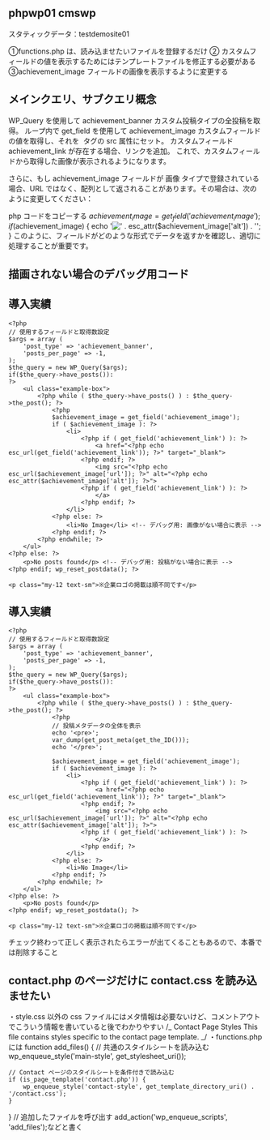 ## phpwp01 cmswp

スタティックデータ：testdemosite01

①functions.php は、読み込ませたいファイルを登録するだけ
② カスタムフィールドの値を表示するためにはテンプレートファイルを修正する必要がある
③achievement_image フィールドの画像を表示するように変更する

## メインクエリ、サブクエリ概念

WP_Query を使用して achievement_banner カスタム投稿タイプの全投稿を取得。
ループ内で get_field を使用して achievement_image カスタムフィールドの値を取得し、それを <img> タグの src 属性にセット。
カスタムフィールド achievement_link が存在する場合、リンクを追加。
これで、カスタムフィールドから取得した画像が表示されるようになります。

さらに、もし achievement_image フィールドが 画像 タイプで登録されている場合、URL ではなく、配列として返されることがあります。その場合は、次のように変更してください：

php
コードをコピーする
$achievement_image = get_field('achievement_image');
if ($achievement_image) {
echo '<img src="' . esc_url($achievement_image['url']) . '" alt="' . esc_attr($achievement_image['alt']) . '">';
}
このように、フィールドがどのような形式でデータを返すかを確認し、適切に処理することが重要です。

## 描画されない場合のデバッグ用コード

<section class="sectionExample py-[80px] decoline2" id="example">
    <h1 class="text-[40px] self-center text-center text-greengreen font-semibold sectionExampleTitle mb-20">導入実績</h1>
    
    <?php
    // 使用するフィールドと取得数設定
    $args = array (
        'post_type' => 'achievement_banner',
        'posts_per_page' => -1,
    );
    $the_query = new WP_Query($args);
    if($the_query->have_posts()):
    ?>
        <ul class="example-box">
            <?php while ( $the_query->have_posts() ) : $the_query->the_post(); ?>
                <?php 
                $achievement_image = get_field('achievement_image');
                if ( $achievement_image ): ?>
                    <li>
                        <?php if ( get_field('achievement_link') ): ?>
                            <a href="<?php echo esc_url(get_field('achievement_link')); ?>" target="_blank">
                        <?php endif; ?>
                            <img src="<?php echo esc_url($achievement_image['url']); ?>" alt="<?php echo esc_attr($achievement_image['alt']); ?>">
                        <?php if ( get_field('achievement_link') ): ?>
                            </a>
                        <?php endif; ?>
                    </li>
                <?php else: ?>
                    <li>No Image</li> <!-- デバッグ用: 画像がない場合に表示 -->
                <?php endif; ?>
            <?php endwhile; ?>
        </ul>
    <?php else: ?>
        <p>No posts found</p> <!-- デバッグ用: 投稿がない場合に表示 -->
    <?php endif; wp_reset_postdata(); ?>
    
    <p class="my-12 text-sm">※企業ロゴの掲載は順不同です</p> 
</section>
<section class="sectionExample py-[80px] decoline2" id="example">
    <h1 class="text-[40px] self-center text-center text-greengreen font-semibold sectionExampleTitle mb-20">導入実績</h1>
    
    <?php
    // 使用するフィールドと取得数設定
    $args = array (
        'post_type' => 'achievement_banner',
        'posts_per_page' => -1,
    );
    $the_query = new WP_Query($args);
    if($the_query->have_posts()):
    ?>
        <ul class="example-box">
            <?php while ( $the_query->have_posts() ) : $the_query->the_post(); ?>
                <?php 
                // 投稿メタデータの全体を表示
                echo '<pre>';
                var_dump(get_post_meta(get_the_ID()));
                echo '</pre>';
                
                $achievement_image = get_field('achievement_image');
                if ( $achievement_image ): ?>
                    <li>
                        <?php if ( get_field('achievement_link') ): ?>
                            <a href="<?php echo esc_url(get_field('achievement_link')); ?>" target="_blank">
                        <?php endif; ?>
                            <img src="<?php echo esc_url($achievement_image['url']); ?>" alt="<?php echo esc_attr($achievement_image['alt']); ?>">
                        <?php if ( get_field('achievement_link') ): ?>
                            </a>
                        <?php endif; ?>
                    </li>
                <?php else: ?>
                    <li>No Image</li>
                <?php endif; ?>
            <?php endwhile; ?>
        </ul>
    <?php else: ?>
        <p>No posts found</p>
    <?php endif; wp_reset_postdata(); ?>
    
    <p class="my-12 text-sm">※企業ロゴの掲載は順不同です</p> 
</section>
チェック終わって正しく表示されたらエラーが出てくることもあるので、本番では削除すること

## contact.php のページだけに contact.css を読み込ませたい

・style.css 以外の css ファイルにはメタ情報は必要ないけど、コメントアウトでこういう情報を書いていると後でわかりやすい
/_
Contact Page Styles
This file contains styles specific to the contact page template.
_/
・functions.php には
function add_files() {
// 共通のスタイルシートを読み込む
wp_enqueue_style('main-style', get_stylesheet_uri());

    // Contact ページのスタイルシートを条件付きで読み込む
    if (is_page_template('contact.php')) {
        wp_enqueue_style('contact-style', get_template_directory_uri() . '/contact.css');
    }

}
// 追加したファイルを呼び出す
add_action('wp_enqueue_scripts', 'add_files');などと書く
